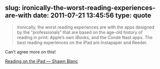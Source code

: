 slug: ironically-the-worst-reading-experiences-are-with
date: 2011-07-21 13:45:56
type: quote
---

> Ironically, the worst reading experiences are with the apps designed by the “professionals” that are based on the age-old history of reading in print: Apple’s own iBooks, and the Condé Nast apps. The best reading experiences on the iPad are Instapaper and Reeder.

Can’t agree more on this!

 [Reading on the iPad — Shawn Blanc](http://shawnblanc.net/2011/07/reading-on-the-ipad/)
